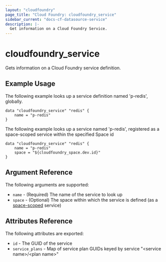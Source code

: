 ```yaml
---
layout: "cloudfoundry"
page_title: "Cloud Foundry: cloudfoundry_service"
sidebar_current: "docs-cf-datasource-service"
description: |-
  Get information on a Cloud Foundry Service.
---
```


# cloudfoundry\_service

Gets information on a Cloud Foundry service definition.

## Example Usage

The following example looks up a service definition named 'p-redis', globally. 

```hcl
data "cloudfoundry_service" "redis" {
    name = "p-redis"    
}
```

The following example looks up a service named 'p-redis', registered as a space-scoped service within the specified Space id

```hcl
data "cloudfoundry_service" "redis" {
    name = "p-redis"  
    space = "${cloudfoundry_space.dev.id}"  
}
```

## Argument Reference

The following arguments are supported:

* `name` - (Required) The name of the service to look up
* `space` - (Optional) The space within which the service is defined (as a [space-scoped](http://docs.cloudfoundry.org/services/managing-service-brokers.html#register-broker) service)

## Attributes Reference

The following attributes are exported:

* `id` - The GUID of the service
* `service_plans` - Map of service plan GUIDs keyed by service "&lt;service name&gt;/&lt;plan name&gt;"